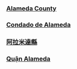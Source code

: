 <RenderIf language="default">

### [Alameda County](https://housing.acgov.org/)

</RenderIf>
<RenderIf language="es">

### [Condado de Alameda](https://housing.acgov.org/)

</RenderIf>
<RenderIf language="zh">

### [阿拉米達縣](https://housing.acgov.org/)

</RenderIf>
<RenderIf language="vi">

### [Quận Alameda](https://housing.acgov.org/)

</RenderIf>
